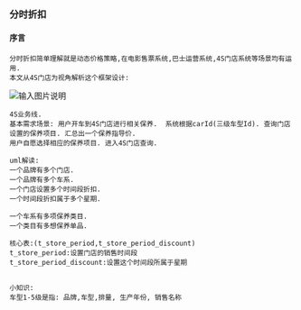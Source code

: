 ###  分时折扣

#### 序言
```
分时折扣简单理解就是动态价格策略,在电影售票系统,巴士运营系统,4S门店系统等场景均有运用.
本文从4S门店为视角解析这个框架设计:
```
![输入图片说明](https://github.com/qccr-twl2123/springcloud/blob/master/images/4s业务.jpg "在这里输入图片标题")

```
4S业务线.
基本需求场景: 用户开车到4S门店进行相关保养.  系统根据carId(三级车型Id). 查询门店设置的保养项目. 汇总出一个保养指导价.  
用户自愿选择相应的保养项目. 进入4S门店查询.

uml解读:
一个品牌有多个门店.
一个品牌有多个车系.
一个门店设置多个时间段折扣.
一个时间段折扣属于多个星期.

一个车系有多项保养类目.
一个类目有多想保养单品.

核心表:(t_store_period,t_store_period_discount)
t_store_period:设置门店的销售时间段
t_store_period_discount:设置这个时间段所属于星期


小知识:
车型1-5级是指: 品牌,车型,排量, 生产年份, 销售名称

```
